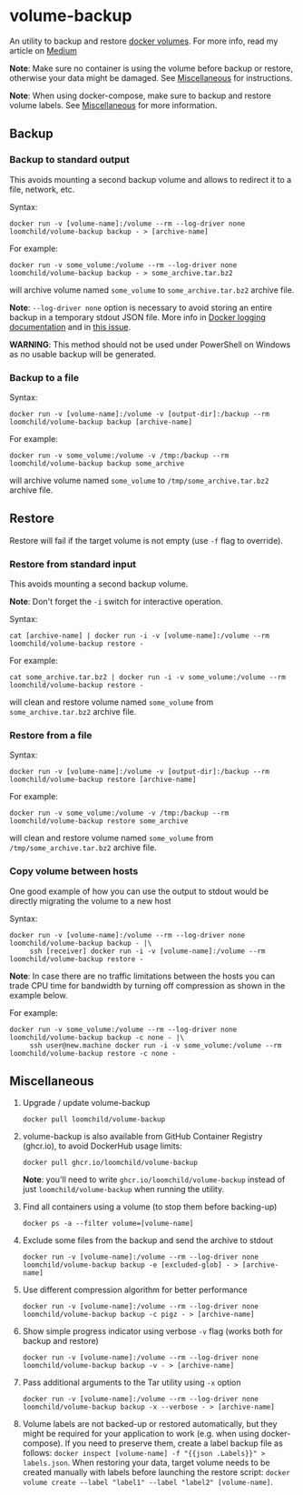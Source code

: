 # volume-backup

An utility to backup and restore [docker volumes](https://docs.docker.com/engine/reference/commandline/volume/). For more info, read my article on [Medium](https://medium.com/@jareklipski/backup-restore-docker-named-volumes-350397b8e362)

**Note**: Make sure no container is using the volume before backup or restore, otherwise your data might be damaged. See [Miscellaneous](#miscellaneous) for instructions.

**Note**: When using docker-compose, make sure to backup and restore volume labels. See [Miscellaneous](#miscellaneous) for more information.

## Backup

### Backup to standard output

This avoids mounting a second backup volume and allows to redirect it to a file, network, etc.

Syntax:

    docker run -v [volume-name]:/volume --rm --log-driver none loomchild/volume-backup backup - > [archive-name]

For example:

    docker run -v some_volume:/volume --rm --log-driver none loomchild/volume-backup backup - > some_archive.tar.bz2

will archive volume named `some_volume` to `some_archive.tar.bz2` archive file.

**Note**: `--log-driver none` option is necessary to avoid storing an entire backup in a temporary stdout JSON file. More info in [Docker logging documentation](https://docs.docker.com/config/containers/logging/configure/) and in [this issue](https://github.com/loomchild/volume-backup/issues/39).

**WARNING**: This method should not be used under PowerShell on Windows as no usable backup will be generated.

### Backup to a file

Syntax:

    docker run -v [volume-name]:/volume -v [output-dir]:/backup --rm loomchild/volume-backup backup [archive-name]

For example:

    docker run -v some_volume:/volume -v /tmp:/backup --rm loomchild/volume-backup backup some_archive

will archive volume named `some_volume` to `/tmp/some_archive.tar.bz2` archive file.

## Restore

Restore will fail if the target volume is not empty (use `-f` flag to override).

### Restore from standard input

This avoids mounting a second backup volume.

**Note**: Don't forget the `-i` switch for interactive operation.

Syntax:

    cat [archive-name] | docker run -i -v [volume-name]:/volume --rm loomchild/volume-backup restore -

For example:

    cat some_archive.tar.bz2 | docker run -i -v some_volume:/volume --rm loomchild/volume-backup restore -

will clean and restore volume named `some_volume` from `some_archive.tar.bz2` archive file.

### Restore from a file

Syntax:

    docker run -v [volume-name]:/volume -v [output-dir]:/backup --rm loomchild/volume-backup restore [archive-name]

For example:

    docker run -v some_volume:/volume -v /tmp:/backup --rm loomchild/volume-backup restore some_archive

will clean and restore volume named `some_volume` from `/tmp/some_archive.tar.bz2` archive file.

### Copy volume between hosts

One good example of how you can use the output to stdout would be directly migrating the volume to a new host

Syntax:

    docker run -v [volume-name]:/volume --rm --log-driver none loomchild/volume-backup backup - |\
         ssh [receiver] docker run -i -v [volume-name]:/volume --rm loomchild/volume-backup restore -

**Note**: In case there are no traffic limitations between the hosts you can trade CPU time for bandwidth by turning off compression as shown in the example below.

For example:

    docker run -v some_volume:/volume --rm --log-driver none loomchild/volume-backup backup -c none - |\
         ssh user@new.machine docker run -i -v some_volume:/volume --rm loomchild/volume-backup restore -c none -
    
## Miscellaneous

1. Upgrade / update volume-backup
    ```
    docker pull loomchild/volume-backup
    ```

1. volume-backup is also available from GitHub Container Registry (ghcr.io), to avoid DockerHub usage limits:
    ```
    docker pull ghcr.io/loomchild/volume-backup
    ```
    **Note**: you'll need to write `ghcr.io/loomchild/volume-backup` instead of just `loomchild/volume-backup` when running the utility.

1. Find all containers using a volume (to stop them before backing-up)
    ```
    docker ps -a --filter volume=[volume-name]
    ```

1. Exclude some files from the backup and send the archive to stdout
    ```
    docker run -v [volume-name]:/volume --rm --log-driver none loomchild/volume-backup backup -e [excluded-glob] - > [archive-name]
    ```

1. Use different compression algorithm for better performance
    ```
    docker run -v [volume-name]:/volume --rm --log-driver none loomchild/volume-backup backup -c pigz - > [archive-name]
    ```
1. Show simple progress indicator using verbose `-v` flag (works both for backup and restore)
    ```
    docker run -v [volume-name]:/volume --rm --log-driver none loomchild/volume-backup backup -v - > [archive-name]
    ```
1. Pass additional arguments to the Tar utility using `-x` option
    ```
    docker run -v [volume-name]:/volume --rm --log-driver none loomchild/volume-backup backup -x --verbose - > [archive-name]
    ```
1. Volume labels are not backed-up or restored automatically, but they might be required for your application to work (e.g. when using docker-compose). If you need to preserve them, create a label backup file as follows: `docker inspect [volume-name] -f "{{json .Labels}}" > labels.json`. When restoring your data, target volume needs to be created manually with labels before launching the restore script: `docker volume create --label "label1" --label "label2" [volume-name]`.
